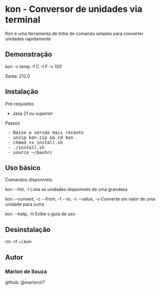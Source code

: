 # kon - Conversor de unidades via terminal

Kon é uma ferramenta de linha de comando simples para converter unidades rapidamente

## Demonstração

kon -c temp -f C -t F -v 100

Saída: 212.0

## Instalação

Pré-requisitos
 - Java 21 ou superior

Passos
<pre>
 - Baixe a versão mais recente
 - unzip kon.zip && cd kon
 - chmod +x install.sh
 - ./install.sh
 - source ~/bashrc
</pre>

## Uso básico

Comandos disponíveis:

kon --list, -l <grandeza>
Lista as unidades disponíveis de uma grandeza

kon --convert, -c <grandeza> --from, -f <unidade-origem> --to, -t <unidade-destino> --value, -v <valor>
Converte um valor de uma unidade para outra

kon --help, -h
Exibe o guia de uso

## Desinstalação

rm -rf ~/.kon

## Autor

### Marlon de Souza

github: @marlonzl7

